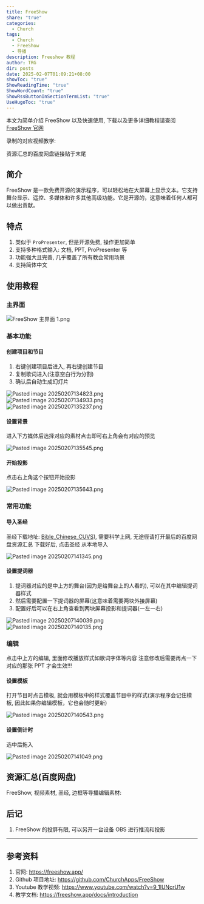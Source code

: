 ```yaml
---
title: FreeShow
share: "true"
categories:
  - Church
tags:
  - Church
  - FreeShow
  - 导播
description: Freeshow 教程
author: TRG
dir: posts
date: 2025-02-07T01:09:21+08:00
showToc: "true"
ShowReadingTime: "true"
ShowWordCount: "true"
ShowRssButtonInSectionTermList: "true"
UseHugoToc: "true"
---
```


本文为简单介绍 FreeShow 以及快速使用, 下载以及更多详细教程请查阅 [FreeShow 官网](https://freeshow.app/docs/introduction)

录制的对应视频教学: 

资源汇总的百度网盘链接贴于末尾

## 简介

FreeShow 是一款免费开源的演示程序，可以轻松地在大屏幕上显示文本。它支持舞台显示、遥控、多媒体和许多其他高级功能。它是开源的，这意味着任何人都可以做出贡献。

## 特点

1. 类似于 `ProPresenter`, 但是开源免费, 操作更加简单
2. 支持多种格式输入: 文档, PPT, ProPresenter 等
3. 功能强大且完善, 几乎覆盖了所有教会常用场景
4. 支持简体中文

## 使用教程

### 主界面

![FreeShow 主界面 1.png](/images/FreeShow%20%E4%B8%BB%E7%95%8C%E9%9D%A2%201.png)

### 基本功能
#### 创建项目和节目

1. 右键创建项目后进入, 再右键创建节目
2. 复制歌词进入(注意空白行为分割)
3. 确认后自动生成幻灯片

![Pasted image 20250207134823.png](/images/Pasted%20image%2020250207134823.png)
![Pasted image 20250207134933.png](/images/Pasted%20image%2020250207134933.png)
![Pasted image 20250207135237.png](/images/Pasted%20image%2020250207135237.png)

#### 设置背景

进入下方媒体后选择对应的素材点击即可右上角会有对应的预览

![Pasted image 20250207135545.png](/images/Pasted%20image%2020250207135545.png)

#### 开始投影

点击右上角这个按钮开始投影

![Pasted image 20250207135643.png](/images/Pasted%20image%2020250207135643.png)

### 常用功能

#### 导入圣经

圣经下载地址: [Bible_Chinese_CUVS)](https://github.com/TecReaGroup/Bible_Chinese_CUVS/blob/main/Bible_Chinese_CUVS.xml), 需要科学上网, 无途径请打开最后的百度网盘资源汇总
下载好后, 点击圣经 从本地导入

![Pasted image 20250207141345.png](/images/Pasted%20image%2020250207141345.png)

#### 设置提词器

1. 提词器对应的是中上方的舞台(因为是给舞台上的人看的), 可以在其中编辑提词器样式
2. 然后需要配置一下提词器的屏幕(这意味着需要两块外接屏幕)
3. 配置好后可以在右上角查看到两块屏幕投影和提词器(一左一右)

![Pasted image 20250207140039.png](/images/Pasted%20image%2020250207140039.png)
![Pasted image 20250207140135.png](/images/Pasted%20image%2020250207140135.png)

### 编辑

点击中上方的编辑, 里面修改播放样式如歌词字体等内容
注意修改后需要再点一下对应的那张 PPT 才会生效!!!

#### 设置模板

打开节目时点击模板, 就会用模板中的样式覆盖节目中的样式(演示程序会记住模板, 因此如果你编辑模板，它也会随时更新)

![Pasted image 20250207140543.png](/images/Pasted%20image%2020250207140543.png)

#### 设置倒计时

选中后拖入

![Pasted image 20250207141049.png](/images/Pasted%20image%2020250207141049.png)

## 资源汇总(百度网盘)

FreeShow, 视频素材, 圣经, 边框等导播编辑素材: 

## 后记

1. FreeShow 的投屏有限, 可以另开一台设备 OBS 进行推流和投影


---
## 参考资料

1. 官网: https://freeshow.app/
1. Github 项目地址: https://github.com/ChurchApps/FreeShow
2. Youtube 教学视频: https://www.youtube.com/watch?v=9_1lUNcrU1w
3. 教学文档: https://freeshow.app/docs/introduction